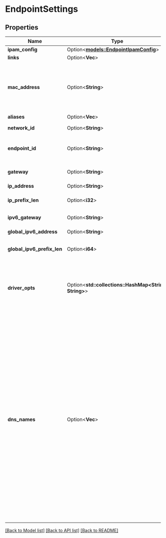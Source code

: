 # EndpointSettings

## Properties

Name | Type | Description | Notes
------------ | ------------- | ------------- | -------------
**ipam_config** | Option<[**models::EndpointIpamConfig**](EndpointIPAMConfig.md)> |  | [optional]
**links** | Option<**Vec<String>**> |  | [optional]
**mac_address** | Option<**String**> | MAC address for the endpoint on this network. The network driver might ignore this parameter.  | [optional]
**aliases** | Option<**Vec<String>**> |  | [optional]
**network_id** | Option<**String**> | Unique ID of the network.  | [optional]
**endpoint_id** | Option<**String**> | Unique ID for the service endpoint in a Sandbox.  | [optional]
**gateway** | Option<**String**> | Gateway address for this network.  | [optional]
**ip_address** | Option<**String**> | IPv4 address.  | [optional]
**ip_prefix_len** | Option<**i32**> | Mask length of the IPv4 address.  | [optional]
**ipv6_gateway** | Option<**String**> | IPv6 gateway address.  | [optional]
**global_ipv6_address** | Option<**String**> | Global IPv6 address.  | [optional]
**global_ipv6_prefix_len** | Option<**i64**> | Mask length of the global IPv6 address.  | [optional]
**driver_opts** | Option<**std::collections::HashMap<String, String>**> | DriverOpts is a mapping of driver options and values. These options are passed directly to the driver and are driver specific.  | [optional]
**dns_names** | Option<**Vec<String>**> | List of all DNS names an endpoint has on a specific network. This list is based on the container name, network aliases, container short ID, and hostname.  These DNS names are non-fully qualified but can contain several dots. You can get fully qualified DNS names by appending `.<network-name>`. For instance, if container name is `my.ctr` and the network is named `testnet`, `DNSNames` will contain `my.ctr` and the FQDN will be `my.ctr.testnet`.  | [optional]

[[Back to Model list]](../README.md#documentation-for-models) [[Back to API list]](../README.md#documentation-for-api-endpoints) [[Back to README]](../README.md)


